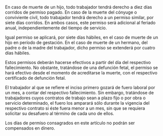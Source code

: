 En caso de muerte de un hijo, todo trabajador tendrá derecho a diez días corridos de permiso pagado. En caso de la muerte del cónyuge o conviviente civil, todo trabajador tendrá derecho a un permiso similar, por siete días corridos. En ambos casos, este permiso será adicional al feriado anual, independientemente del tiempo de servicio.

Igual permiso se aplicará, por siete días hábiles, en el caso de muerte de un hijo en período de gestación. En el caso de muerte de un hermano, del padre o de la madre del trabajador, dicho permiso se extenderá por cuatro días hábiles.

Estos permisos deberán hacerse efectivos a partir del día del respectivo fallecimiento. No obstante, tratándose de una defunción fetal, el permiso se hará efectivo desde el momento de acreditarse la muerte, con el respectivo certificado de defunción fetal.

El trabajador al que se refiere el inciso primero gozará de fuero laboral por un mes, a contar del respectivo fallecimiento. Sin embargo, tratándose de trabajadores cuyos contratos de trabajo sean a plazo fijo o por obra o servicio determinado, el fuero los amparará sólo durante la vigencia del respectivo contrato si éste fuera menor a un mes, sin que se requiera solicitar su desafuero al término de cada uno de ellos.

Los días de permiso consagrados en este artículo no podrán ser compensados en dinero.